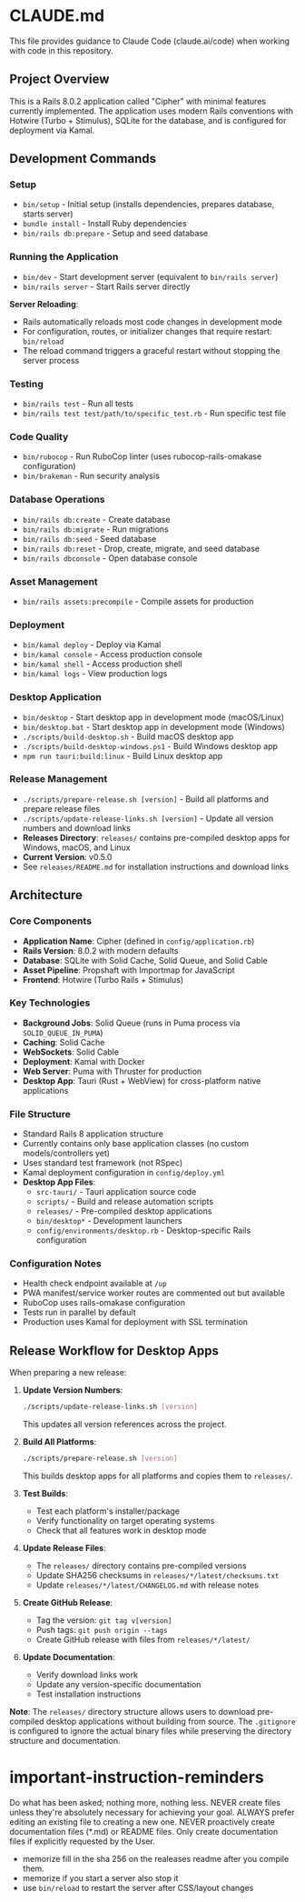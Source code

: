 # CLAUDE.md

This file provides guidance to Claude Code (claude.ai/code) when working with code in this repository.

## Project Overview

This is a Rails 8.0.2 application called "Cipher" with minimal features currently implemented. The application uses modern Rails conventions with Hotwire (Turbo + Stimulus), SQLite for the database, and is configured for deployment via Kamal.

## Development Commands

### Setup
- `bin/setup` - Initial setup (installs dependencies, prepares database, starts server)
- `bundle install` - Install Ruby dependencies
- `bin/rails db:prepare` - Setup and seed database

### Running the Application
- `bin/dev` - Start development server (equivalent to `bin/rails server`)
- `bin/rails server` - Start Rails server directly

**Server Reloading**: 
- Rails automatically reloads most code changes in development mode
- For configuration, routes, or initializer changes that require restart: `bin/reload`
- The reload command triggers a graceful restart without stopping the server process

### Testing
- `bin/rails test` - Run all tests
- `bin/rails test test/path/to/specific_test.rb` - Run specific test file

### Code Quality
- `bin/rubocop` - Run RuboCop linter (uses rubocop-rails-omakase configuration)
- `bin/brakeman` - Run security analysis

### Database Operations
- `bin/rails db:create` - Create database
- `bin/rails db:migrate` - Run migrations
- `bin/rails db:seed` - Seed database
- `bin/rails db:reset` - Drop, create, migrate, and seed database
- `bin/rails dbconsole` - Open database console

### Asset Management
- `bin/rails assets:precompile` - Compile assets for production

### Deployment
- `bin/kamal deploy` - Deploy via Kamal
- `bin/kamal console` - Access production console
- `bin/kamal shell` - Access production shell
- `bin/kamal logs` - View production logs

### Desktop Application
- `bin/desktop` - Start desktop app in development mode (macOS/Linux)
- `bin/desktop.bat` - Start desktop app in development mode (Windows)
- `./scripts/build-desktop.sh` - Build macOS desktop app
- `./scripts/build-desktop-windows.ps1` - Build Windows desktop app
- `npm run tauri:build:linux` - Build Linux desktop app

### Release Management
- `./scripts/prepare-release.sh [version]` - Build all platforms and prepare release files
- `./scripts/update-release-links.sh [version]` - Update all version numbers and download links
- **Releases Directory**: `releases/` contains pre-compiled desktop apps for Windows, macOS, and Linux
- **Current Version**: v0.5.0
- See `releases/README.md` for installation instructions and download links

## Architecture

### Core Components
- **Application Name**: Cipher (defined in `config/application.rb`)
- **Rails Version**: 8.0.2 with modern defaults
- **Database**: SQLite with Solid Cache, Solid Queue, and Solid Cable
- **Asset Pipeline**: Propshaft with Importmap for JavaScript
- **Frontend**: Hotwire (Turbo Rails + Stimulus)

### Key Technologies
- **Background Jobs**: Solid Queue (runs in Puma process via `SOLID_QUEUE_IN_PUMA`)
- **Caching**: Solid Cache
- **WebSockets**: Solid Cable
- **Deployment**: Kamal with Docker
- **Web Server**: Puma with Thruster for production
- **Desktop App**: Tauri (Rust + WebView) for cross-platform native applications

### File Structure
- Standard Rails 8 application structure
- Currently contains only base application classes (no custom models/controllers yet)
- Uses standard test framework (not RSpec)
- Kamal deployment configuration in `config/deploy.yml`
- **Desktop App Files**:
  - `src-tauri/` - Tauri application source code
  - `scripts/` - Build and release automation scripts
  - `releases/` - Pre-compiled desktop applications
  - `bin/desktop*` - Development launchers
  - `config/environments/desktop.rb` - Desktop-specific Rails configuration

### Configuration Notes
- Health check endpoint available at `/up`
- PWA manifest/service worker routes are commented out but available
- RuboCop uses rails-omakase configuration
- Tests run in parallel by default
- Production uses Kamal for deployment with SSL termination

## Release Workflow for Desktop Apps

When preparing a new release:

1. **Update Version Numbers**:
   ```bash
   ./scripts/update-release-links.sh [version]
   ```
   This updates all version references across the project.

2. **Build All Platforms**:
   ```bash
   ./scripts/prepare-release.sh [version]
   ```
   This builds desktop apps for all platforms and copies them to `releases/`.

3. **Test Builds**:
   - Test each platform's installer/package
   - Verify functionality on target operating systems
   - Check that all features work in desktop mode

4. **Update Release Files**:
   - The `releases/` directory contains pre-compiled versions
   - Update SHA256 checksums in `releases/*/latest/checksums.txt`
   - Update `releases/*/latest/CHANGELOG.md` with release notes

5. **Create GitHub Release**:
   - Tag the version: `git tag v[version]`
   - Push tags: `git push origin --tags`
   - Create GitHub release with files from `releases/*/latest/`

6. **Update Documentation**:
   - Verify download links work
   - Update any version-specific documentation
   - Test installation instructions

**Note**: The `releases/` directory structure allows users to download pre-compiled desktop applications without building from source. The `.gitignore` is configured to ignore the actual binary files while preserving the directory structure and documentation.

# important-instruction-reminders
Do what has been asked; nothing more, nothing less.
NEVER create files unless they're absolutely necessary for achieving your goal.
ALWAYS prefer editing an existing file to creating a new one.
NEVER proactively create documentation files (*.md) or README files. Only create documentation files if explicitly requested by the User.
- memorize fill in the sha 256 on the realeases readme after you compile them.
- memorize if you start a server also stop it
- use `bin/reload` to restart the server after CSS/layout changes
